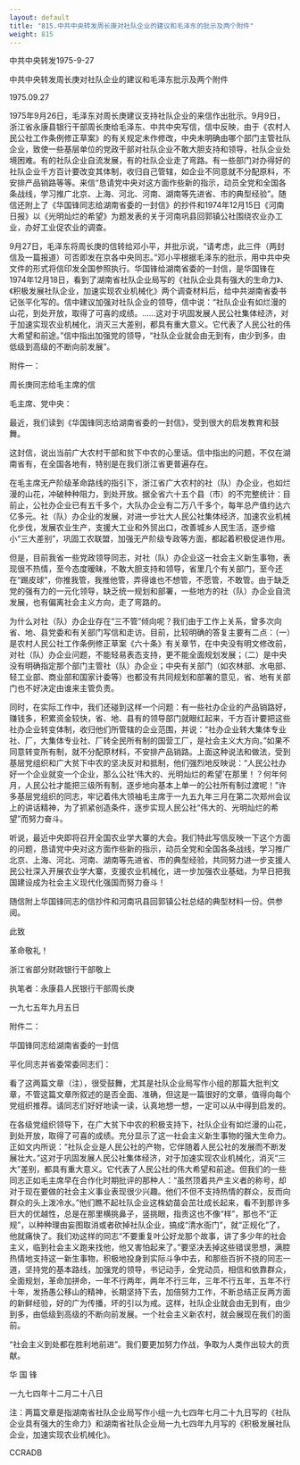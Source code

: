 ```yaml
---
layout: default
title: "815.中共中央转发周长庚对社队企业的建议和毛泽东的批示及两个附件"
weight: 815
---
```


中共中央转发1975-9-27

中共中央转发周长庚对社队企业的建议和毛泽东批示及两个附件

1975.09.27

1975年9月26日，毛泽东对周长庚建议支持社队企业的来信作出批示。9月9日，浙江省永康县银行干部周长庚给毛泽东、中共中央写信，信中反映，由于《农村人民公社工作条例修正草案》的有关规定未作修改，中央未明确由哪个部门主管社队企业，致使一些基层单位的党政干部对社队企业不敢大胆支持和领导，社队企业处境困难。有的社队企业自流发展，有的社队企业走了弯路。有一些部门对办得好的社队企业千方百计要改变其体制，收归自己管辖，如企业不同意就不分配原料，不安排产品销路等等。来信“恳请党中央对这方面作些新的指示，动员全党和全国各条战线，学习推广北京、上海、河北、河南、湖南等先进省、市的典型经验”。随信还附上了《华国锋同志给湖南省委的一封信》的抄件和1974年12月15日《河南日报》以《光明灿烂的希望》为题发表的关于河南巩县回郭镇公社围绕农业办工业，办好工业促农业的调查。

9月27日，毛泽东将周长庚的信转给邓小平，并批示说，“请考虑，此三件（两封信及一篇报道）可否即发在京各中央同志。”邓小平根据毛泽东的批示，用中共中央文件的形式将信印发全国参照执行。华国锋给湖南省委的一封信，是华国锋在1974年12月18日，看到了湖南省社队企业局写的《社队企业具有强大的生命力》、《积极发展社队企业，加速实现农业机械化》两个调查材料后，给中共湖南省委书记张平化写的。信中建议加强对社队企业的领导，信中说：“社队企业有如烂漫的山花，到处开放，取得了可喜的成绩。……这对于巩固发展人民公社集体经济，对于加速实现农业机械化，消灭三大差别，都具有重大意义。它代表了人民公社的伟大希望和前途。”信中指出加强党的领导，“社队企业就会由无到有，由少到多，由低级到高级的不断向前发展”。

附件一：

周长庚同志给毛主席的信

毛主席、党中央：

最近，我们读到《华国锋同志给湖南省委的一封信》，受到很大的启发教育和鼓舞。

这封信，说出当前广大农村干部和贫下中农的心里话。信中指出的问题，不仅在湖南省有，在全国各地有，特别是在我们浙江省更普遍存在。

在毛主席无产阶级革命路线的指引下，浙江省广大农村的社（队）办企业，也如烂漫的山花，冲破种种阻力，到处开放。据全省六十五个县（市）的不完整统计：目前止，公社办企业已有五千多个，大队办企业有二万八千多个，每年总产值约达六亿多元。社（队）办企业的发展，对进一步壮大人民公社集体经济，加速农业机械化步伐，发展农业生产，支援大工业和外贸出口，改善城乡人民生活，逐步缩小“三大差别”，巩固工农联盟，加强无产阶级专政等方面，都起着积极促进作用。

但是，目前我省一些党政领导同志，对社（队）办企业这一社会主义新生事物，表现很不热情，至今态度暧昧，不敢大胆支持和领导，省里几个有关部门，至今还在“踢皮球”，你推我管，我推他管，弄得谁也不想管，不愿管，不敢管。由于缺乏党的强有力的一元化领导，缺乏统一规划和部署，一些地方的社（队）办企业自流发展，也有偏离社会主义方向，走了弯路的。

为什么对社（队）办企业存在“三不管”倾向呢？我们由于工作上关系，曾多次向省、地、县党委和有关部门写信和走访。目前，比较明确的答复主要有二点：（一）是农村人民公社工作条例修正草案《六十条》有关章节，在中央没有明文修改前，对社（队）办企业问题，不能轻易表态支持，更不能全面规划发展；（二）是中央没有明确指定那个部门主管社（队）办企业；中央有关部门（如农林部、水电部、轻工业部、商业部和国家计委等）也都没有共同规划和部署的意见，省、地有关部门也不好决定由谁来主管负责。

同时，在实际工作中，我们还碰到这样一个问题：有一些社办企业的产品销路好，赚钱多，积累资金较快，省、地、县有的领导部门就眼红起来，千方百计要把这些社办企业转变体制，收归他们所管辖的企业范围，并说：“社办企业转大集体专业社、厂，大集体专业社、厂转全民所有制的国营工厂，是社会主义大方向。”如果不同意转变所有制，就不分配原材料，不安排产品销路。上面这种说法和做法，受到基层党组织和广大贫下中农的坚决反对和抵制，他们强烈地反映说：“人民公社办好一个企业就变一个企业，那么公社‘伟大的、光明灿烂的希望’在那里！？何年何月，人民公社才能把三级所有制，逐步地向基本上单一的公社所有制过渡呢！”许多基层党组织的同志，牢记着伟大领袖毛主席于一九五九年三月在第二次郑州会议上的讲话精神，为了抓紧创造条件，逐步实现人民公社“伟大的、光明灿烂的希望”而努力奋斗。

听说，最近中央即将召开全国农业学大寨的大会。我们特此写信反映一下这个方面的问题，恳请党中央对这方面作些新的指示，动员全党和全国各条战线，学习推广北京、上海、河北、河南、湖南等先进省、市的典型经验，共同努力进一步支援人民公社深入开展农业学大寨，支援农业机械化，进一步加强农业基础，为早日把我国建设成为社会主义现代化强国而努力奋斗！

随信附上华国锋同志的信抄件和河南巩县回郭镇公社总结的典型材料一份。供参阅。

此致

革命敬礼！

浙江省部分财政银行干部敬上

执笔者：永康县人民银行干部周长庚

一九七五年九月五日

附件二：

华国锋同志给湖南省委的一封信

平化同志并省委常委同志们：

看了这两篇文章（注），很受鼓舞，尤其是社队企业局写作小组的那篇大批判文章，不管这篇文章所叙述的是否全面、准确，但这是一篇很好的文章，值得向每个党组织推荐。请同志们好好地读一读，认真地想一想，一定可以从中得到启发的。

在各级党组织领导下，在广大贫下中农的积极支持下，社队企业有如烂漫的山花，到处开放，取得了可喜的成绩。充分显示了这一社会主义新生事物的强大生命力。正如文内所说：“社队企业是人民公社的产物，它伴随着人民公社的发展而不断发展壮大。”这对于巩固发展人民公社集体经济，对于加速实现农业机械化，消灭“三大”差别，都具有重大意义。它代表了人民公社的伟大希望和前途。但我们的一些同志正如毛主席早在合作化时期批评的那种人：“虽然顶着共产主义者的称号，却对于现在要做的社会主义事业表现很少兴趣。他们不但不支持热情的群众，反而向群众的头上泼冷水。”他们瞧不起社队企业这株幼苗会茁壮成长起来，看不到那许多巨大的优越性，总是在那里横挑鼻子，竖挑眼，指责这也不像“样”，那也不“正规”，以种种理由妄图取消或者砍掉社队企业，搞成“清水衙门”，就“正规化”了，他就痛快了。我们劝这样的同志“不要重复叶公好龙那个故事，讲了多少年的社会主义，临到社会主义跑来找他，他又害怕起来了。”要坚决丢掉这些错误思想，满腔热情地支持这一新生事物，积极地投身到实际斗争中去，和那些百折不挠的同志一道，坚持党的基本路线，加强党的领导，书记动手，全党动员，相信和依靠群众，全面规划，革命加拼命，一年不行两年，两年不行三年，三年不行五年，五年不行十年，发扬愚公移山的精神，长期坚持下去，加倍努力工作，不断总结正反两方面的新鲜经验，好的广为传播，坏的引以为戒。这样，社队企业就会由无到有，由少到多，由低级到高级的不断向前发展。一个社会主义新农村，就会展现在我们的面前。

“社会主义到处都在胜利地前进”。我们要更加努力作战，争取为人类作出较大的贡献。

华  国  锋

一九七四年十二月二十八日

注：两篇文章是指湖南省社队企业局写作小组一九七四年七月二十九日写的《社队企业具有强大的生命力》和湖南省社队企业局一九七四年九月写的《积极发展社队企业，加速实现农业机械化》。

CCRADB

